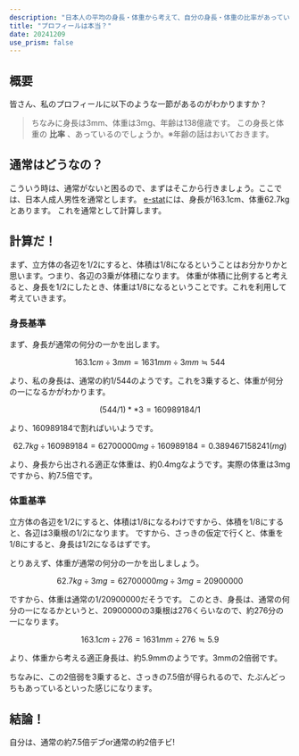 ```yaml
---
description: "日本人の平均の身長・体重から考えて、自分の身長・体重の比率があっているのか計算してみた記事です。"
title: "プロフィールは本当？"
date: 20241209
use_prism: false
---
```

## 概要
皆さん、私のプロフィールに以下のような一節があるのがわかりますか？

> ちなみに身長は3mm、体重は3mg、年齢は138億歳です。
この身長と体重の **比率** 、あっているのでしょうか。※年齢の話はおいておきます。
## 通常はどうなの？
こういう時は、通常がないと困るので、まずはそこから行きましょう。ここでは、日本人成人男性を通常とします。
[e-stat](https://www.e-stat.go.jp/dbview?sid=0003224177)には、身長が163.1cm、体重62.7kgとあります。
これを通常として計算します。
## 計算だ！
まず、立方体の各辺を1/2にすると、体積は1/8になるということはお分かりかと思います。つまり、各辺の3乗が体積になります。
体重が体積に比例すると考えると、身長を1/2にしたとき、体重は1/8になるということです。これを利用して考えていきます。
### 身長基準
まず、身長が通常の何分の一かを出します。
```math
163.1cm ÷ 3mm = 1631mm ÷ 3mm ≒ 544
```
より、私の身長は、通常の約1/544のようです。これを3乗すると、体重が何分の一になるかがわかります。
```math
(544/1) ** 3 = 160989184/1
```
より、160989184で割ればいいようです。
```math
62.7kg ÷ 160989184 = 62700000mg ÷ 160989184 = 0.389467158241(mg)
```
より、身長から出される適正な体重は、約0.4mgなようです。実際の体重は3mgですから、約7.5倍です。
### 体重基準
立方体の各辺を1/2にすると、体積は1/8になるわけですから、体積を1/8にすると、各辺は3乗根の1/2になります。
ですから、さっきの仮定で行くと、体重を1/8にすると、身長は1/2になるはずです。

とりあえず、体重が通常の何分の一かを出しましょう。
```math
62.7kg ÷ 3mg = 62700000mg ÷ 3mg = 20900000
```
ですから、体重は通常の1/20900000だそうです。
このとき、身長は、通常の何分の一になるかというと、20900000の3乗根は276くらいなので、約276分の一になります。
```math
163.1cm ÷ 276 = 1631mm ÷ 276 ≒ 5.9
```
より、体重から考える適正身長は、約5.9mmのようです。3mmの2倍弱です。

ちなみに、この2倍弱を3乗すると、さっきの7.5倍が得られるので、たぶんどっちもあっているといった感じになります。
## 結論！
自分は、通常の約7.5倍デブor通常の約2倍チビ!
